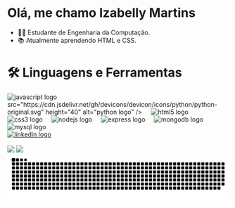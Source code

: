 <h1>Olá, me chamo Izabelly Martins </h1> 



- 👩‍💻 Estudante de Engenharia da Computação.
- 📚 Atualmente aprendendo HTML e CSS.


<h1>🛠️ Linguagens e Ferramentas</h1>
<div align="left">
  <img src="https://cdn.jsdelivr.net/gh/devicons/devicon/icons/javascript/javascript-original.svg" height="40" alt="javascript logo"  />
  <img width="12" /> src="https://cdn.jsdelivr.net/gh/devicons/devicon/icons/python/python-original.svg" height="40" alt="python logo"  />
  <img width="12" />
  <img src="https://cdn.jsdelivr.net/gh/devicons/devicon/icons/html5/html5-original.svg" height="40" alt="html5 logo"  />
  <img width="12" />
  <img src="https://cdn.jsdelivr.net/gh/devicons/devicon/icons/css3/css3-original.svg" height="40" alt="css3 logo"  />
  <img width="12" />
  <img src="https://cdn.jsdelivr.net/gh/devicons/devicon/icons/nodejs/nodejs-original.svg" height="40" alt="nodejs logo"  />
  <img width="12" />
  <img src="https://skillicons.dev/icons?i=express" height="40" alt="express logo"  />
  <img width="12" />
  <img src="https://cdn.simpleicons.org/mongodb/47A248" height="40" alt="mongodb logo"  />
  <img width="12" />
  <img src="https://cdn.simpleicons.org/mysql/4479A1" height="40" alt="mysql logo"  />
</div>

<div align="left">
  <a href="https://www.linkedin.com/in/izabelly-martins-8549a1286/" target = "_blank"><img src="https://img.shields.io/badge/LinkedIn-0A66C2?logo=linkedin&logoColor=white&style=for-the-badge" height="40" alt="linkedin logo"></a>
</div>
<br>
<div>
  <img height="180em" src="https://github-readme-stats.vercel.app/api?username=IzabellyMartins&show_icons=true&theme=monokai&include_all_commits=true&count_private=true"/>
  <img height="180em" src="https://github-readme-stats.vercel.app/api/top-langs/?username=IzabellyMartins&layout=compact&langs_count=16&theme=monokai"/>
</div>

<img src="https://raw.githubusercontent.com/IzabellyMartins/IzabellyMartins/output/snake.svg" alt="Snake animation" />

###

